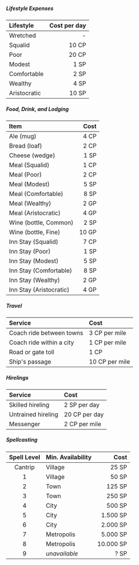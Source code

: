 


##### Lifestyle Expenses
| Lifestyle    | Cost per day |
| :----------- | -----------: |
| Wretched     |            - |
| Squalid      |        10 CP |
| Poor         |        20 CP |
| Modest       |         1 SP |
| Comfortable  |         2 SP |
| Wealthy      |         4 SP |
| Aristocratic |        10 SP |


##### Food, Drink, and Lodging
| Item                    |  Cost |
| :---------------------- | ----: |
| Ale (mug)               |  4 CP |
| Bread (loaf)            |  2 CP |
| Cheese (wedge)          |  1 SP |
| Meal (Squalid)          |  1 CP |
| Meal (Poor)             |  2 CP |
| Meal (Modest)           |  5 SP |
| Meal (Comfortable)      |  8 SP |
| Meal (Wealthy)          |  2 GP |
| Meal (Aristocratic)     |  4 GP |
| Wine (bottle, Common)   |  2 SP |
| Wine (bottle, Fine)     | 10 GP |
| Inn Stay (Squalid)      |  7 CP |
| Inn Stay (Poor)         |  1 SP |
| Inn Stay (Modest)       |  5 SP |
| Inn Stay (Comfortable)  |  8 SP |
| Inn Stay (Wealthy)      |  2 GP |
| Inn Stay (Aristocratic) |  4 GP |


##### Travel
| Service                  | Cost           |
| :----------------------- | :------------- |
| Coach ride between towns | 3 CP per mile  |
| Coach ride within a city | 1 CP per mile  |
| Road or gate toll        | 1 CP           |
| Ship's passage           | 10 CP per mile |


##### Hirelings
| Service            | Cost          |
| :----------------- | :------------ |
| Skilled hireling   | 2 SP per day  |
| Untrained hireling | 20 CP per day |
| Messenger          | 2 CP per mile |


##### Spellcasting
| Spell Level | Min. Availability |      Cost |
| :---------: | :---------------- | --------: |
|   Cantrip   | Village           |     25 SP |
|      1      | Village           |     50 SP |
|      2      | Town              |    125 SP |
|      3      | Town              |    250 SP |
|      4      | City              |    500 SP |
|      5      | City              |  1.500 SP |
|      6      | City              |  2.000 SP |
|      7      | Metropolis        |  5.000 SP |
|      8      | Metropolis        | 10.000 SP |
|      9      | *unavailable*     |      ? SP |
